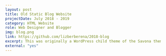 ```yaml
---
layout: post
title: Old Static Blog Website
projectDate: July 2018 - 2019
category: HTML Website
role: Web Designer and Blogger
img: blog.png
link: https://github.com/lizberberena/2018-blog
excerpt: This was originally a WordPress child theme of the Savona theme, but I recreated the entire website from scratch into a static website that uses Jekyll. No longer in use.
external: "yes"
---
```

